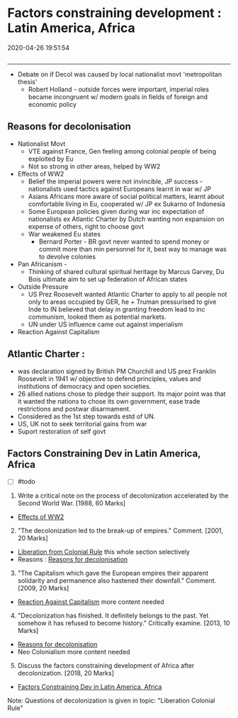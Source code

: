 # Factors constraining development : Latin America, Africa
2020-04-26 19:51:54
```toc
```
---


-   Debate on if Decol was caused by local nationalist movt 'metropolitan thesis'
    -   Robert Holland - outside forces were important, imperial roles became incongruent w/ modern goals in fields of foreign and economic policy

##   Reasons for decolonisation
-   Nationalist Movt
	-   VTE against France, Gen feeling among colonial people of being exploited by Eu
	-   Not so strong in other areas, helped by WW2
-   Effects of WW2
	-   Belief the imperial powers were not invincible, JP success - nationalists used tactics against Europeans learnt in war w/ JP
	-   Asians Africans more aware of social political matters, learnt about comfortable living in Eu, cooperated w/ JP ex Sukarno of Indonesia
	-   Some European policies given during war inc expectation of nationalists ex Atlantic Charter by Dutch wanting non expansion on expense of others, right to choose govt
	-   War weakened Eu states
		-   Bernard Porter - BR govt never wanted to spend money or commit more than min personnel for it, best way to manage was to devolve colonies
-   Pan Africanism -
	-   Thinking of shared cultural spiritual heritage by Marcus Garvey, Du Bois ultimate aim to set up federation of African states
-   Outside Pressure
	-   US Prez Roosevelt wanted Atlantic Charter to apply to all people not only to areas occupied by GER, he + Truman pressurised to give Inde to IN believed that delay in granting freedom lead to inc communism, looked them as potential markets.
	-   UN under US influence came out against imperialism
-   Reaction Against Capitalism

## Atlantic Charter : 
- was declaration signed by British PM Churchill and US prez Franklin Roosevelt in 1941 w/ objective to defend principles, values and institutions of democracy and open societies. 
- 26 allied nations chose to pledge their support. Its major point was that it wanted the nations to chose its own government, ease trade restrictions and postwar disarmament. 
- Considered as the 1st step towards estd of UN.
- US, UK not to seek territorial gains from war
- Suport restoration of self govt 

##   Factors Constraining Dev in Latin America, Africa
 - [ ] #todo 







1. Write a critical note on the process of decolonization accelerated by the Second World War. [1988, 60 Marks]
-   [Effects of WW2](onenote:[[Factors]]%20constraining%20development%20%20Latin%20America,%20Africa&section-id={81500B72-337A-4199-81F3-F047BBC1BC67}&page-id={05BDC54E-6C33-4698-9221-468F21F708E3}&object-id={D65FE309-3CE6-4AD0-8145-285F8FC605EF}&27&base-path=https://d.docs.live.net/bbc8be5bd337910c/Documents/History%20Optional/World%20History/Part%20II/Decolonisation%20and%20Underdev.one)




2. "The decolonization led to the break-up of empires." Comment. [2001, 20 Marks]
-   [Liberation from Colonial Rule](onenote:Liberation%20from%20Colonial%20Rule.one#section-id={F3E029CD-4D3F-4B5D-B396-203309A5D924}&end&base-path=https://d.docs.live.net/bbc8be5bd337910c/Documents/History%20Optional/World%20History/Part%20II) this whole section selectively
-   Reasons : [Reasons for decolonisation](onenote:[[Factors]]%20constraining%20development%20%20Latin%20America,%20Africa&section-id={81500B72-337A-4199-81F3-F047BBC1BC67}&page-id={05BDC54E-6C33-4698-9221-468F21F708E3}&object-id={D65FE309-3CE6-4AD0-8145-285F8FC605EF}&C&base-path=https://d.docs.live.net/bbc8be5bd337910c/Documents/History%20Optional/World%20History/Part%20II/Decolonisation%20and%20Underdev.one)






3. "The Capitalism which gave the European empires their apparent solidarity and permanence also hastened their downfall." Comment. [2009, 20 Marks]
-   [Reaction Against Capitalism](onenote:[[Factors]]%20constraining%20development%20%20Latin%20America,%20Africa&section-id={81500B72-337A-4199-81F3-F047BBC1BC67}&page-id={05BDC54E-6C33-4698-9221-468F21F708E3}&object-id={5A93EE79-C117-4AE5-8D15-09E20F32BC4F}&F&base-path=https://d.docs.live.net/bbc8be5bd337910c/Documents/History%20Optional/World%20History/Part%20II/Decolonisation%20and%20Underdev.one) more content needed






4. "Decolonization has finished. It definitely belongs to the past. Yet somehow it has refused to become history." Critically examine. [2013, 10 Marks]
-   [Reasons for decolonisation](onenote:[[Factors]]%20constraining%20development%20%20Latin%20America,%20Africa&section-id={81500B72-337A-4199-81F3-F047BBC1BC67}&page-id={05BDC54E-6C33-4698-9221-468F21F708E3}&object-id={D65FE309-3CE6-4AD0-8145-285F8FC605EF}&C&base-path=https://d.docs.live.net/bbc8be5bd337910c/Documents/History%20Optional/World%20History/Part%20II/Decolonisation%20and%20Underdev.one)
-   Neo Colonialism more content needed




5. Discuss the factors constraining development of Africa after decolonization. [2018, 20 Marks]
-   [Factors Constraining Dev in Latin America, Africa](onenote:[[Factors]]%20constraining%20development%20%20Latin%20America,%20Africa&section-id={81500B72-337A-4199-81F3-F047BBC1BC67}&page-id={05BDC54E-6C33-4698-9221-468F21F708E3}&object-id={E11D14CF-86B1-4C3E-B125-795B8A46DD30}&B&base-path=https://d.docs.live.net/bbc8be5bd337910c/Documents/History%20Optional/World%20History/Part%20II/Decolonisation%20and%20Underdev.one)




Note: Questions of decolonization is given in topic: "Liberation Colonial Rule"